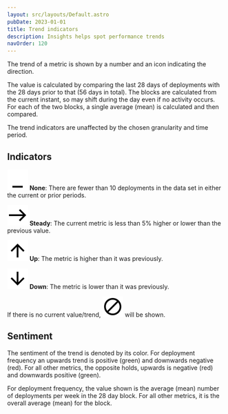 ```yaml
---
layout: src/layouts/Default.astro
pubDate: 2023-01-01
title: Trend indicators
description: Insights helps spot performance trends
navOrder: 120
---
```


The trend of a metric is shown by a number and an icon indicating the direction. 

The value is calculated by comparing the last 28 days of deployments with the 28 days prior to that (56 days in total). The blocks are calculated from the current instant, so may shift during the day even if no activity occurs. For each of the two blocks, a single average (mean) is calculated and then compared.

The trend indicators are unaffected by the chosen granularity and time period.

## Indicators

![None trend indicator](/docs/insights/images/trend-none.svg) **None**: There are fewer than 10 deployments in the data set in either the current or prior periods.

![Steady trend indicator](/docs/insights/images/trend-steady.svg) **Steady**: The current metric is less than 5% higher or lower than the previous value.

![Up trend indicator](/docs/insights/images/trend-up.svg) **Up**: The metric is higher than it was previously.

![Down trend indicator](/docs/insights/images/trend-down.svg) **Down**: The metric is lower than it was previously.

If there is no current value/trend, ![Not enough data indicator](/docs/insights/images/trend-no-data.svg) will be shown.

## Sentiment

The sentiment of the trend is denoted by its color. For deployment frequency an upwards trend is positive (green) and downwards negative (red). For all other metrics, the opposite holds, upwards is negative (red) and downwards positive (green).

For deployment frequency, the value shown is the average (mean) number of deployments per week in the 28 day block. For all other metrics, it is the overall average (mean) for the block.
